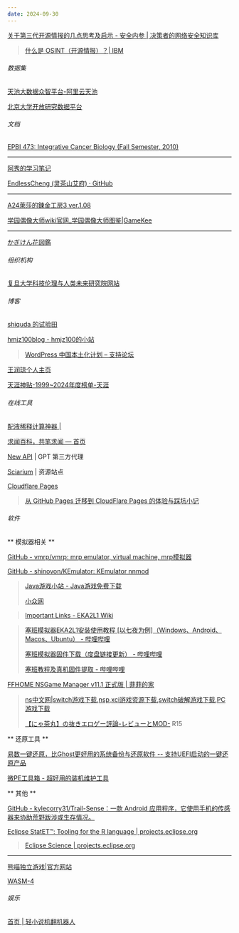 ```yaml
---
date: 2024-09-30
---
```


[关于第三代开源情报的几点思考及启示 - 安全内参 | 决策者的网络安全知识库](https://www.secrss.com/articles/63780#)

> [什么是 OSINT（开源情报）？| IBM](https://www.ibm.com/cn-zh/topics/osint)

###### 数据集

[天池大数据众智平台-阿里云天池](https://tianchi.aliyun.com/)

[北京大学开放研究数据平台](https://opendata.pku.edu.cn/)

###### 文档

[EPBI 473: Integrative Cancer Biology (Fall Semester, 2010)](http://epbi-radivot.cwru.edu/EPBI473/)

------

[阿秀的学习笔记](https://interviewguide.cn/)

[EndlessCheng (灵茶山艾府) · GitHub](https://github.com/EndlessCheng)

------

[A24萊莎的鍊金工房3 ver.1.08](https://docs.qq.com/sheet/DR2RhbmlmSGtaTVNu?tab=oskeof)

[学园偶像大师wiki官网_学园偶像大师图鉴|GameKee](https://www.gamekee.com/gakumas/)

------

[かぎけん花図鑑](https://www.flower-db.com/ja)

###### 组织机构

[复旦大学科技伦理与人类未来研究院网站](https://ste.fudan.edu.cn/)

###### 博客

[shiquda 的试验田](https://shiquda.link/)

[hmjz100blog - hmjz100的小站](https://addbeflashlite.epizy.com/?i=1)

> [WordPress 中国本土化计划 – 支持论坛](https://wenpai.org/support/topic/19998/)

[王润琼个人主页](https://runqiong.wang/)

[天涯神贴-1999~2024年度榜单-天涯](https://tianya.at/)

###### 在线工具

[配液稀释计算神器 |](https://www.keyangou.com/tools/calculate)

[求闻百科，共笔求闻 — 首页](https://www.qiuwenbaike.cn/wiki/Qiuwen:%E9%A6%96%E9%A1%B5)

[New API](https://cnapi.kksj.org/) | GPT 第三方代理

[Sciarium](https://sciarium.com/) | 资源站点

[Cloudflare Pages](https://pages.cloudflare.com/)

> [从 GitHub Pages 迁移到 CloudFlare Pages 的体验与踩坑小记](https://hee.ink/p/%E4%BB%8E-github-pages-%E8%BF%81%E7%A7%BB%E5%88%B0-cloudflare-pages-%E7%9A%84%E4%BD%93%E9%AA%8C%E4%B8%8E%E8%B8%A9%E5%9D%91%E5%B0%8F%E8%AE%B0/)

###### 软件

** 模拟器相关 **

[GitHub - vmrp/vmrp: mrp emulator, virtual machine, mrp模拟器](https://github.com/vmrp/vmrp)

[GitHub - shinovon/KEmulator: KEmulator nnmod](https://github.com/shinovon/KEmulator)

> [Java游戏小站 - Java游戏免费下载](https://java.owoemu.com/)
>
> [小众网](https://iniche.cn/)

[](https://github.com/EKA2L1/EKA2L1)

> [Important Links - EKA2L1 Wiki](https://eka2l1.miraheze.org/wiki/Important_Links)

> [塞班模拟器EKA2L1安装使用教程 [以七夜为例]（Windows、Android、Macos、Ubuntu） - 哔哩哔哩](https://www.bilibili.com/read/cv15925562/)
>
> [塞班模拟器固件下载（度盘链接更新） - 哔哩哔哩](https://www.bilibili.com/read/cv10343513/)
>
> [塞班教程及真机固件提取 - 哔哩哔哩](https://www.bilibili.com/read/cv12672127/)

[FFHOME NSGame Manager v11.1 正式版 | 菲菲的家](http://www.ffhome.com/works/1814.html)

> [ns中文网|switch游戏下载,nsp,xci游戏资源下载,switch破解游戏下载,PC游戏下载](https://www.ns211.com/)
>
> [【にゃ茶丸】の抜きエロゲー評論-レビューとMOD-](https://erogamemod.com/) R15

** 还原工具 **

[易数一键还原，比Ghost更好用的系统备份与还原软件 -- 支持UEFI启动的一键还原产品](https://www.onekeyrestore.cn/)

[微PE工具箱 - 超好用的装机维护工具](https://www.wepe.com.cn/)

** 其他 **

[GitHub - kylecorry31/Trail-Sense：一款 Android 应用程序，它使用手机的传感器来协助荒野跋涉或生存情况。](https://github.com/kylecorry31/Trail-Sense)

[Eclipse StatET™: Tooling for the R language | projects.eclipse.org](https://projects.eclipse.org/projects/science.statet)

> [Eclipse Science | projects.eclipse.org](https://projects.eclipse.org/projects/science)

------

[熊喵独立游戏|官方网站](https://game.maidrom.net/)

[WASM-4](https://wasm4.org/)

###### 娱乐

[首页 | 轻小说机翻机器人](https://books.fishhawk.top/)